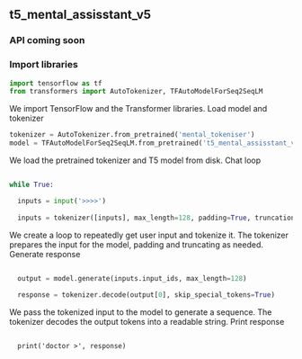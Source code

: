 
## t5_mental_assisstant_v5
### API coming soon 
### Import libraries
```python
import tensorflow as tf
from transformers import AutoTokenizer, TFAutoModelForSeq2SeqLM
```
We import TensorFlow and the Transformer libraries.
Load model and tokenizer
```python
tokenizer = AutoTokenizer.from_pretrained('mental_tokeniser')
model = TFAutoModelForSeq2SeqLM.from_pretrained('t5_mental_assisstant_v5')
```
We load the pretrained tokenizer and T5 model from disk.
Chat loop
```python

while True:

  inputs = input('>>>>')
  
  inputs = tokenizer([inputs], max_length=128, padding=True, truncation=True, return_tensors='tf')
  ```
We create a loop to repeatedly get user input and tokenize it.
The tokenizer prepares the input for the model, padding and truncating as needed.
Generate response
```python

  output = model.generate(inputs.input_ids, max_length=128)
  
  response = tokenizer.decode(output[0], skip_special_tokens=True)
  ```
We pass the tokenized input to the model to generate a sequence.
The tokenizer decodes the output tokens into a readable string.
Print response
```pytho

  print('doctor >', response)
````
